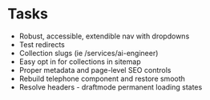 # Tasks

- Robust, accessible, extendible nav with dropdowns
- Test redirects
- Collection slugs (ie /services/ai-engineer)
- Easy opt in for collections in sitemap
- Proper metadata and page-level SEO controls
- Rebuild telephone component and restore smooth
- Resolve headers - draftmode permanent loading states
